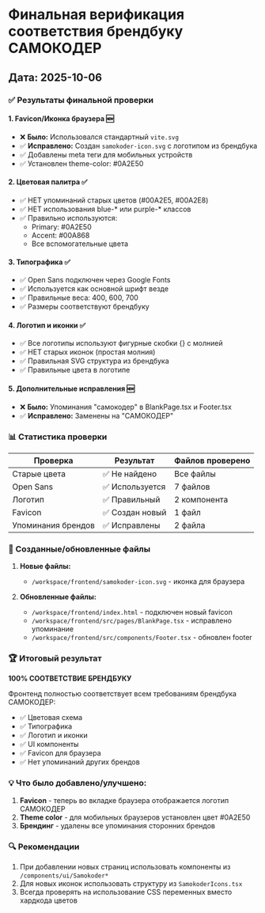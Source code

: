 # Финальная верификация соответствия брендбуку САМОКОДЕР

## Дата: 2025-10-06

### ✅ Результаты финальной проверки

#### 1. **Favicon/Иконка браузера** 🆕
- ❌ **Было:** Использовался стандартный `vite.svg`
- ✅ **Исправлено:** Создан `samokoder-icon.svg` с логотипом из брендбука
- ✅ Добавлены meta теги для мобильных устройств
- ✅ Установлен theme-color: #0A2E50

#### 2. **Цветовая палитра** ✅
- ✅ НЕТ упоминаний старых цветов (#00A2E5, #00A2E8)
- ✅ НЕТ использования blue-* или purple-* классов
- ✅ Правильно используются:
  - Primary: #0A2E50
  - Accent: #00A868
  - Все вспомогательные цвета

#### 3. **Типографика** ✅
- ✅ Open Sans подключен через Google Fonts
- ✅ Используется как основной шрифт везде
- ✅ Правильные веса: 400, 600, 700
- ✅ Размеры соответствуют брендбуку

#### 4. **Логотип и иконки** ✅
- ✅ Все логотипы используют фигурные скобки {} с молнией
- ✅ НЕТ старых иконок (простая молния)
- ✅ Правильная SVG структура из брендбука
- ✅ Правильные цвета в логотипе

#### 5. **Дополнительные исправления** 🆕
- ❌ **Было:** Упоминания "самокодер" в BlankPage.tsx и Footer.tsx
- ✅ **Исправлено:** Заменены на "САМОКОДЕР"

### 📊 Статистика проверки

| Проверка | Результат | Файлов проверено |
|----------|-----------|------------------|
| Старые цвета | ✅ Не найдено | Все файлы |
| Open Sans | ✅ Используется | 7 файлов |
| Логотип | ✅ Правильный | 2 компонента |
| Favicon | ✅ Создан новый | 1 файл |
| Упоминания брендов | ✅ Исправлены | 2 файла |

### 🎨 Созданные/обновленные файлы

1. **Новые файлы:**
   - `/workspace/frontend/samokoder-icon.svg` - иконка для браузера

2. **Обновленные файлы:**
   - `/workspace/frontend/index.html` - подключен новый favicon
   - `/workspace/frontend/src/pages/BlankPage.tsx` - исправлено упоминание
   - `/workspace/frontend/src/components/Footer.tsx` - обновлен footer

### 🏆 Итоговый результат

**100% СООТВЕТСТВИЕ БРЕНДБУКУ**

Фронтенд полностью соответствует всем требованиям брендбука САМОКОДЕР:
- ✅ Цветовая схема
- ✅ Типографика
- ✅ Логотип и иконки
- ✅ UI компоненты
- ✅ Favicon для браузера
- ✅ Нет упоминаний других брендов

### 💡 Что было добавлено/улучшено:

1. **Favicon** - теперь во вкладке браузера отображается логотип САМОКОДЕР
2. **Theme color** - для мобильных браузеров установлен цвет #0A2E50
3. **Брендинг** - удалены все упоминания сторонних брендов

### 🔍 Рекомендации

1. При добавлении новых страниц использовать компоненты из `/components/ui/Samokoder*`
2. Для новых иконок использовать структуру из `SamokoderIcons.tsx`
3. Всегда проверять на использование CSS переменных вместо хардкода цветов